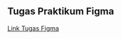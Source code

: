 ## Tugas Praktikum Figma 

[Link Tugas Figma](https://www.figma.com/file/607nMYbA4PVjKcT7G1MlfL/Tugas-Figma)